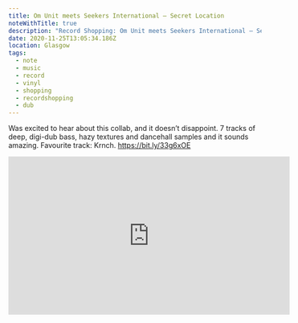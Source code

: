 ```yaml
---
title: Om Unit meets Seekers International – Secret Location
noteWithTitle: true
description: "Record Shopping: Om Unit meets Seekers International – Secret Location"
date: 2020-11-25T13:05:34.186Z
location: Glasgow
tags:
  - note
  - music
  - record
  - vinyl
  - shopping
  - recordshopping
  - dub
---
```

Was excited to hear about this collab, and it doesn’t disappoint. 7 tracks of deep, digi-dub bass, hazy textures and dancehall samples and it sounds amazing. Favourite track: Krnch. <https://bit.ly/33g6xOE> <div class="aspect-ratio-wide"><iframe title="Om Unit meets Seekers International – Krnch" width="560" height="315" src="https://www.youtube-nocookie.com/embed/3Ys-dGm5Bu4" frameborder="0" allow="accelerometer; autoplay; clipboard-write; encrypted-media; gyroscope; picture-in-picture" allowfullscreen></iframe></div>
